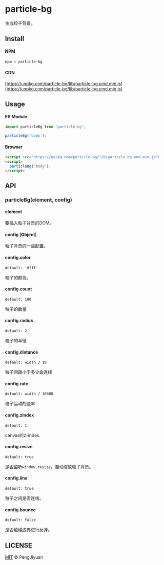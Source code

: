 # particle-bg

生成粒子背景。

## Install

#### NPM

```bash
npm i particle-bg
```

#### CDN

[https://unpkg.com/particle-bg/lib/particle-bg.umd.min.js](https://unpkg.com/particle-bg/lib/particle-bg.umd.min.js)

## Usage

#### ES Module

```javascript
import particleBg from 'particle-bg';

particleBg('body');
```

#### Browser

```html
<script src="https://unpkg.com/particle-bg/lib/particle-bg.umd.min.js"></script>
<script>
  particleBg('body');
</script>
```

## API

### particleBg(element, config)

#### element

要插入粒子背景的DOM。

#### config [Object]

粒子背景的一些配置。

#### config.color

`default: '#fff'`

粒子的颜色。

#### config.count

`default: 100`

粒子的数量

#### config.radius

`default: 2`

粒子的半径

#### config.distance

`default: width / 10`

粒子间距小于多少会连线

#### config.rate

`default: width / 10000`

粒子运动的速率

#### config.zIndex

`default: 1`

canvas的z-index.

#### config.resize

`default: true`

是否监听`window.resize`，自动缩放粒子背景。

#### config.line

`default: true`

粒子之间是否连线。

#### config.bounce

`default: false`

是否触碰边界进行反弹。

## LICENSE

[MIT](./LICENSE) © PengJiyuan

